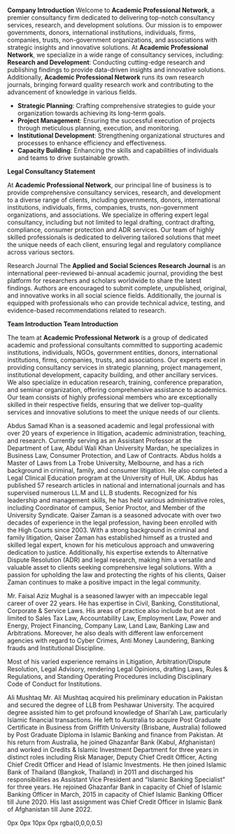 **Company Introduction**
Welcome to **Academic Professional Network**, a premier consultancy firm dedicated to delivering top-notch consultancy services, research, and development solutions. Our mission is to empower governments, donors, international institutions, individuals, firms, companies, trusts, non-government organizations, and associations with strategic insights and innovative solutions.
At **Academic Professional Network**, we specialize in a wide range of consultancy services, including:
**Research and Development**: Conducting cutting-edge research and publishing findings to provide data-driven insights and innovative solutions. Additionally, **Academic Professional Network** runs its own research journals, bringing forward quality research work and contributing to the advancement of knowledge in various fields.
- **Strategic Planning**: Crafting comprehensive strategies to guide your organization towards achieving its long-term goals.
- **Project Management**: Ensuring the successful execution of projects through meticulous planning, execution, and monitoring.
- **Institutional Development**: Strengthening organizational structures and processes to enhance efficiency and effectiveness.
- **Capacity Building**: Enhancing the skills and capabilities of individuals and teams to drive sustainable growth.

**Legal  Consultancy Statement**

At **Academic Professional Network**, our principal line of business is to provide comprehensive consultancy services, research, and development to a diverse range of clients, including governments, donors, international institutions, individuals, firms, companies, trusts, non-government organizations, and associations. 
We specialize in offering expert legal consultancy, including but not limited to legal drafting, contract drafting, compliance, consumer protection and ADR services. Our team of highly skilled professionals is dedicated to delivering tailored solutions that meet the unique needs of each client, ensuring legal and regulatory compliance across various sectors.

Research Journal 
The **Applied and Social Sciences Research Journal** is an international peer-reviewed bi-annual academic journal, providing the best platform for researchers and scholars worldwide to share the latest findings. Authors are encouraged to submit complete, unpublished, original, and innovative works in all social science fields. Additionally, the journal is equipped with professionals who can provide technical advice, testing, and evidence-based recommendations related to research.


**Team Introduction**
**Team Introduction**

The team at **Academic Professional Network** is a group of dedicated academic and professional consultants committed to supporting academic institutions, individuals, NGOs, government entities, donors, international institutions, firms, companies, trusts, and associations. Our experts excel in providing consultancy services in strategic planning, project management, institutional development, capacity building, and other ancillary services. We also specialize in education research, training, conference preparation, and seminar organization, offering comprehensive assistance to academics. Our team consists of highly professional members who are exceptionally skilled in their respective fields, ensuring that we deliver top-quality services and innovative solutions to meet the unique needs of our clients.

Abdus Samad Khan is a seasoned academic and legal professional with over 20 years of experience in litigation, academic administration, teaching, and research. Currently serving as an Assistant Professor at the Department of Law, Abdul Wali Khan University Mardan, he specializes in Business Law, Consumer Protection, and Law of Contracts. Abdus holds a Master of Laws from La Trobe University, Melbourne, and has a rich background in criminal, family, and consumer litigation. He also completed a Legal Clinical Education program at the University of Hull, UK. Abdus has published 57 research articles in national and international journals and has supervised numerous LL.M and LL.B students. Recognized for his leadership and management skills, he has held various administrative roles, including Coordinator of campus, Senior Proctor, and Member of the University Syndicate.
Qaiser Zaman is a seasoned advocate with over two decades of experience in the legal profession, having been enrolled with the High Courts since 2003. With a strong background in criminal and family litigation, Qaiser Zaman has established himself as a trusted and skilled legal expert, known for his meticulous approach and unwavering dedication to justice. Additionally, his expertise extends to Alternative Dispute Resolution (ADR) and legal research, making him a versatile and valuable asset to clients seeking comprehensive legal solutions. With a passion for upholding the law and protecting the rights of his clients, Qaiser Zaman continues to make a positive impact in the legal community.


Mr. Faisal Aziz Mughal is a seasoned lawyer with an impeccable legal career of over 22 years. He has expertise in Civil, Banking, Constitutional, Corporate & Service Laws. His areas of practice also include but are not limited to Sales Tax Law, Accountability Law, Employment Law, Power and Energy, Project Financing, Company Law, Land Law, Banking Law and Arbitrations. Moreover, he also deals with different law enforcement agencies with regard to Cyber Crimes, Anti Money Laundering, Banking frauds and Institutional Discipline.

Most of his varied experience remains in Litigation, Arbitration/Dispute Resolution, Legal Advisory, rendering Legal Opinions, drafting Laws, Rules & Regulations, and Standing Operating Procedures including Disciplinary Code of Conduct for Institutions.



Ali Mushtaq
Mr. Ali Mushtaq acquired his preliminary education in Pakistan and secured the degree of LLB from Peshawar University. The acquired degree assisted him to get profound knowledge of Shari’ah Law, particularly Islamic financial transactions. He left to Australia to acquire Post Graduate Certificate in Business from Griffith University (Brisbane, Australia) followed by Post Graduate Diploma in Islamic Banking and finance from Pakistan. At his return from Australia, he joined Ghazanfar Bank (Kabul, Afghanistan) and worked in Credits & Islamic Investment Department for three years in distinct roles including Risk Manager, Deputy Chief Credit Officer, Acting Chief Credit Officer and Head of Islamic Investments. He then joined Islamic Bank of Thailand (Bangkok, Thailand) in 2011 and discharged his responsibilities as Assistant Vice President and “Islamic Banking Specialist” for three years. He rejoined Ghazanfar Bank in capacity of Chief of Islamic Banking Officer in March, 2015 in capacity of Chief Islamic Banking Officer till June 2020. His last assignment was Chief Credit Officer in Islamic Bank of Afghanistan till June 2022. 


0px 0px 10px 0px rgba(0,0,0,0.5)